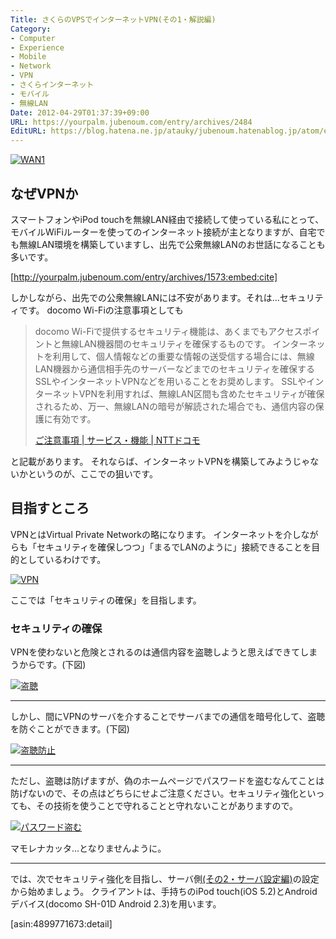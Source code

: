 ```yaml
---
Title: さくらのVPSでインターネットVPN(その1・解説編)
Category:
- Computer
- Experience
- Mobile
- Network
- VPN
- さくらインターネット
- モバイル
- 無線LAN
Date: 2012-04-29T01:37:39+09:00
URL: https://yourpalm.jubenoum.com/entry/archives/2484
EditURL: https://blog.hatena.ne.jp/atauky/jubenoum.hatenablog.jp/atom/entry/6653458415120887053
---
```


<a class='flickr2tag-img' href='http://www.flickr.com/photo.gne?id=6391937129' title='WAN1'><img src='http://farm8.staticflickr.com/7022/6391937129_24367c511c.jpg' alt='WAN1'></a>


<h2>なぜVPNか</h2>

<p>スマートフォンやiPod touchを無線LAN経由で接続して使っている私にとって、モバイルWiFiルーターを使ってのインターネット接続が主となりますが、自宅でも無線LAN環境を構築していますし、出先で公衆無線LANのお世話になることも多いです。</p>



[http://yourpalm.jubenoum.com/entry/archives/1573:embed:cite]



<p>しかしながら、出先での公衆無線LANには不安があります。それは…セキュリティです。
docomo Wi-Fiの注意事項としても</p>


<blockquote>
  <p>docomo Wi-Fiで提供するセキュリティ機能は、あくまでもアクセスポイントと無線LAN機器間のセキュリティを確保するものです。
インターネットを利用して、個人情報などの重要な情報の送受信する場合には、無線LAN機器から通信相手先のサーバーなどまでのセキュリティを確保するSSLやインターネットVPNなどを用いることをお奨めします。
SSLやインターネットVPNを利用すれば、無線LAN区間も含めたセキュリティが確保されるため、万一、無線LANの暗号が解読された場合でも、通信内容の保護に有効です。</p>
<p><a href="http://www.nttdocomo.co.jp/service/data/mzone/notice/">ご注意事項 | サービス・機能 | NTTドコモ</a></p>
</blockquote>

<p>と記載があります。
それならば、インターネットVPNを構築してみようじゃないかというのが、ここでの狙いです。</p>

<!--more-->

<h2>目指すところ</h2>

<p>VPNとはVirtual Private Networkの略になります。
インターネットを介しながらも「セキュリティを確保しつつ」「まるでLANのように」接続できることを目的としているわけです。</p>

<a class='flickr2tag-img' href='http://www.flickr.com/photo.gne?id=7084499861' title='VPN'><img src='http://farm8.staticflickr.com/7098/7084499861_64541cbeee.jpg' alt='VPN'></a>

<p>ここでは「セキュリティの確保」を目指します。</p>

<h3>セキュリティの確保</h3>

<p>VPNを使わないと危険とされるのは通信内容を盗聴しようと思えばできてしまうからです。(下図)</p>

<a class='flickr2tag-img' href='http://www.flickr.com/photo.gne?id=6938424686' title='盗聴'><img src='http://farm8.staticflickr.com/7104/6938424686_7a8ca67200.jpg' alt='盗聴'></a>

<hr />

<p>しかし、間にVPNのサーバを介することでサーバまでの通信を暗号化して、盗聴を防ぐことができます。(下図)</p>

<a class='flickr2tag-img' href='http://www.flickr.com/photo.gne?id=6938424568' title='盗聴防止'><img src='http://farm8.staticflickr.com/7273/6938424568_c210e3b3c3.jpg' alt='盗聴防止'></a>

<hr />

<p>ただし、盗聴は防げますが、偽のホームページでパスワードを盗むなんてことは防げないので、その点はどちらにせよご注意ください。セキュリティ強化といっても、その技術を使うことで守れることと守れないことがありますので。</p>

<a class='flickr2tag-img' href='http://www.flickr.com/photo.gne?id=6938424446' title='パスワード盗む'><img src='http://farm8.staticflickr.com/7107/6938424446_d5ce00fd8f.jpg' alt='パスワード盗む'></a>

<p>マモレナカッタ…となりませんように。</p>

<hr />

<p>では、次でセキュリティ強化を目指し、サーバ側<a href="http://yourpalm.jubenoum.com/entry/archives/2494" title="さくらのVPSでインターネットVPN(その2・サーバ設定編) | 君のてのひらから">(その2・サーバ設定編)</a>の設定から始めましょう。
クライアントは、手持ちのiPod touch(iOS 5.2)とAndroidデバイス(docomo SH-01D Android 2.3)を用います。</p> 
[asin:4899771673:detail]
